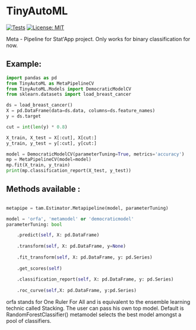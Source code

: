# TinyAutoML
[![Tests](https://github.com/g0bel1n/TinyAutoML/actions/workflows/python-app.yml/badge.svg?branch=master)](https://github.com/g0bel1n/TinyAutoML/actions/workflows/python-app.yml)
[![License: MIT](https://img.shields.io/badge/License-MIT-yellow.svg)](https://opensource.org/licenses/MIT)

Meta - Pipeline for Stat'App project.
Only works for binary classification for now.

## Example:

``` python
import pandas as pd
from TinyAutoML as MetaPipelineCV
from TinyAutoML.Models import DemocraticModelCV
from sklearn.datasets import load_breast_cancer

ds = load_breast_cancer()
X = pd.DataFrame(data=ds.data, columns=ds.feature_names)
y = ds.target

cut = int(len(y) * 0.8)

X_train, X_test = X[:cut], X[cut:]
y_train, y_test = y[:cut], y[cut:]

model = DemocraticModelCV(parameterTuning=True, metrics='accuracy')
mp = MetaPipelineCV(model=model)
mp.fit(X_train, y_train)
print(mp.classification_report(X_test, y_test))

```


## Methods available :

``` python

metapipe = tam.Estimator.Metapipeline(model, parameterTuning)

model = 'orfa', 'metamodel' or 'democraticmodel'
parameterTuning: bool

    .predict(self, X: pd.DataFrame)
    
    .transform(self, X: pd.DataFrame, y=None)
    
    .fit_transform(self, X: pd.DataFrame, y: pd.Series)
    
    .get_scores(self)
    
    .classification_report(self, X: pd.DataFrame, y: pd.Series)
    
    .roc_curve(self,X: pd.DataFrame, y:pd.Series)

```

orfa stands for One Ruler For All and is equivalent to the ensemble learning technic called Stacking. The user can pass his own top model. Default is RandomForestClassifier()
metamodel selects the best model amongst a pool of classifiers.

